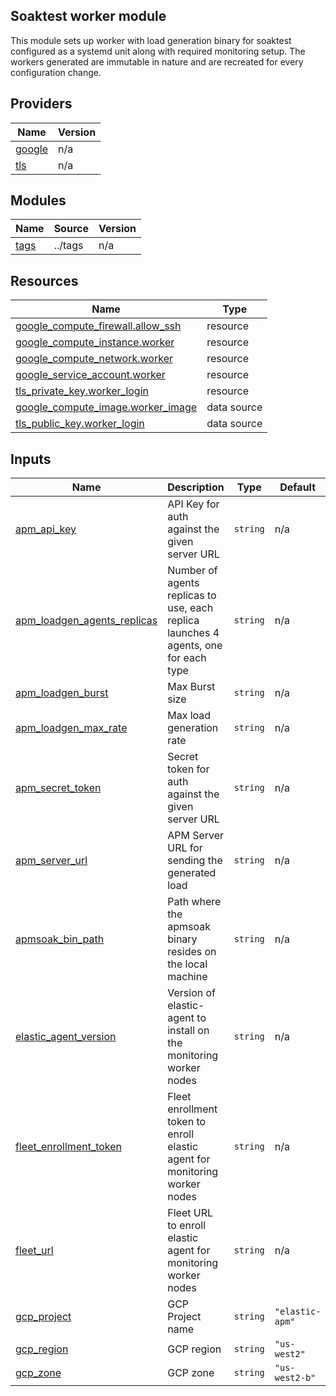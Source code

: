 <!-- BEGIN_TF_DOCS -->
## Soaktest worker module

This module sets up worker with load generation binary for soaktest configured as a systemd unit along with required monitoring setup. The workers generated are immutable in nature and are recreated for every configuration change.

## Providers

| Name | Version |
|------|---------|
| <a name="provider_google"></a> [google](#provider\_google) | n/a |
| <a name="provider_tls"></a> [tls](#provider\_tls) | n/a |

## Modules

| Name | Source | Version |
|------|--------|---------|
| <a name="module_tags"></a> [tags](#module\_tags) | ../tags | n/a |

## Resources

| Name | Type |
|------|------|
| [google_compute_firewall.allow_ssh](https://registry.terraform.io/providers/hashicorp/google/latest/docs/resources/compute_firewall) | resource |
| [google_compute_instance.worker](https://registry.terraform.io/providers/hashicorp/google/latest/docs/resources/compute_instance) | resource |
| [google_compute_network.worker](https://registry.terraform.io/providers/hashicorp/google/latest/docs/resources/compute_network) | resource |
| [google_service_account.worker](https://registry.terraform.io/providers/hashicorp/google/latest/docs/resources/service_account) | resource |
| [tls_private_key.worker_login](https://registry.terraform.io/providers/hashicorp/tls/latest/docs/resources/private_key) | resource |
| [google_compute_image.worker_image](https://registry.terraform.io/providers/hashicorp/google/latest/docs/data-sources/compute_image) | data source |
| [tls_public_key.worker_login](https://registry.terraform.io/providers/hashicorp/tls/latest/docs/data-sources/public_key) | data source |

## Inputs

| Name | Description | Type | Default | Required |
|------|-------------|------|---------|:--------:|
| <a name="input_apm_api_key"></a> [apm\_api\_key](#input\_apm\_api\_key) | API Key for auth against the given server URL | `string` | n/a | yes |
| <a name="input_apm_loadgen_agents_replicas"></a> [apm\_loadgen\_agents\_replicas](#input\_apm\_loadgen\_agents\_replicas) | Number of agents replicas to use, each replica launches 4 agents, one for each type | `string` | n/a | yes |
| <a name="input_apm_loadgen_burst"></a> [apm\_loadgen\_burst](#input\_apm\_loadgen\_burst) | Max Burst size | `string` | n/a | yes |
| <a name="input_apm_loadgen_max_rate"></a> [apm\_loadgen\_max\_rate](#input\_apm\_loadgen\_max\_rate) | Max load generation rate | `string` | n/a | yes |
| <a name="input_apm_secret_token"></a> [apm\_secret\_token](#input\_apm\_secret\_token) | Secret token for auth against the given server URL | `string` | n/a | yes |
| <a name="input_apm_server_url"></a> [apm\_server\_url](#input\_apm\_server\_url) | APM Server URL for sending the generated load | `string` | n/a | yes |
| <a name="input_apmsoak_bin_path"></a> [apmsoak\_bin\_path](#input\_apmsoak\_bin\_path) | Path where the apmsoak binary resides on the local machine | `string` | n/a | yes |
| <a name="input_elastic_agent_version"></a> [elastic\_agent\_version](#input\_elastic\_agent\_version) | Version of elastic-agent to install on the monitoring worker nodes | `string` | n/a | yes |
| <a name="input_fleet_enrollment_token"></a> [fleet\_enrollment\_token](#input\_fleet\_enrollment\_token) | Fleet enrollment token to enroll elastic agent for monitoring worker nodes | `string` | n/a | yes |
| <a name="input_fleet_url"></a> [fleet\_url](#input\_fleet\_url) | Fleet URL to enroll elastic agent for monitoring worker nodes | `string` | n/a | yes |
| <a name="input_gcp_project"></a> [gcp\_project](#input\_gcp\_project) | GCP Project name | `string` | `"elastic-apm"` | no |
| <a name="input_gcp_region"></a> [gcp\_region](#input\_gcp\_region) | GCP region | `string` | `"us-west2"` | no |
| <a name="input_gcp_zone"></a> [gcp\_zone](#input\_gcp\_zone) | GCP zone | `string` | `"us-west2-b"` | no |
<!-- END_TF_DOCS -->